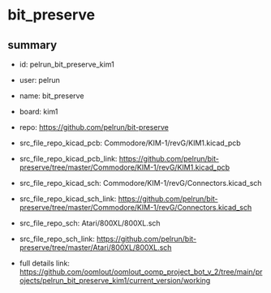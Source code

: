 # bit_preserve
 
## summary 
* id: pelrun_bit_preserve_kim1
* user: pelrun
* name: bit_preserve
* board: kim1
* repo: https://github.com/pelrun/bit-preserve
* src_file_repo_kicad_pcb: Commodore/KIM-1/revG/KIM1.kicad_pcb
* src_file_repo_kicad_pcb_link: https://github.com/pelrun/bit-preserve/tree/master/Commodore/KIM-1/revG/KIM1.kicad_pcb
* src_file_repo_kicad_sch: Commodore/KIM-1/revG/Connectors.kicad_sch
* src_file_repo_kicad_sch_link: https://github.com/pelrun/bit-preserve/tree/master/Commodore/KIM-1/revG/Connectors.kicad_sch

* src_file_repo_sch: Atari/800XL/800XL.sch
* src_file_repo_sch_link: https://github.com/pelrun/bit-preserve/tree/master/Atari/800XL/800XL.sch
* full details link: https://github.com/oomlout/oomlout_oomp_project_bot_v_2/tree/main/projects/pelrun_bit_preserve_kim1/current_version/working  







